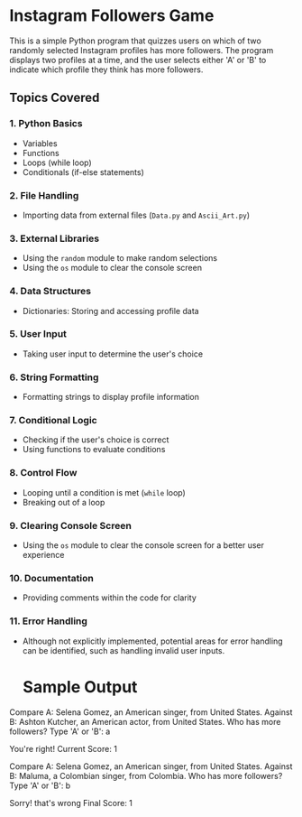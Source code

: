 # Instagram Followers Game

This is a simple Python program that quizzes users on which of two randomly selected Instagram profiles has more followers. The program displays two profiles at a time, and the user selects either 'A' or 'B' to indicate which profile they think has more followers.

## Topics Covered

### 1. Python Basics

- Variables
- Functions
- Loops (while loop)
- Conditionals (if-else statements)

### 2. File Handling

- Importing data from external files (`Data.py` and `Ascii_Art.py`)

### 3. External Libraries

- Using the `random` module to make random selections
- Using the `os` module to clear the console screen

### 4. Data Structures

- Dictionaries: Storing and accessing profile data

### 5. User Input

- Taking user input to determine the user's choice

### 6. String Formatting

- Formatting strings to display profile information

### 7. Conditional Logic

- Checking if the user's choice is correct
- Using functions to evaluate conditions

### 8. Control Flow

- Looping until a condition is met (`while` loop)
- Breaking out of a loop

### 9. Clearing Console Screen

- Using the `os` module to clear the console screen for a better user experience

### 10. Documentation

- Providing comments within the code for clarity

### 11. Error Handling

- Although not explicitly implemented, potential areas for error handling can be identified, such as handling invalid user inputs.

  # Sample Output
  
Compare A: Selena Gomez, an American singer, from United States.
Against B: Ashton Kutcher, an American actor, from United States.
Who has more followers? Type 'A' or 'B': a

You're right! Current Score: 1

Compare A: Selena Gomez, an American singer, from United States.
Against B: Maluma, a Colombian singer, from Colombia.
Who has more followers? Type 'A' or 'B': b

Sorry! that's wrong Final Score: 1

